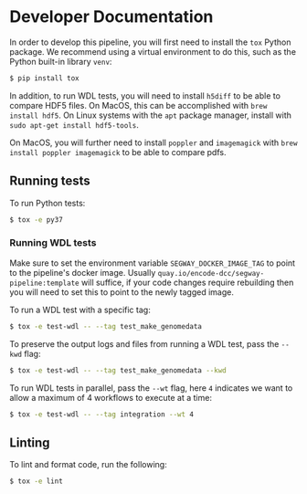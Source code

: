 # Developer Documentation

In order to develop this pipeline, you will first need to install the `tox` Python package. We recommend using a virtual environment to do this, such as the Python built-in library `venv`:

```bash
$ pip install tox
```

In addition, to run WDL tests, you will need to install `h5diff` to be able to compare HDF5 files. On MacOS, this can be accomplished with `brew install hdf5`. On Linux systems with the `apt` package manager, install with `sudo apt-get install hdf5-tools`.

On MacOS, you will further need to install `poppler` and `imagemagick` with `brew install poppler imagemagick` to be able to compare pdfs.

## Running tests

To run Python tests:

```bash
$ tox -e py37
```

### Running WDL tests

Make sure to set the environment variable `SEGWAY_DOCKER_IMAGE_TAG` to point to the pipeline's docker image. Usually `quay.io/encode-dcc/segway-pipeline:template` will suffice, if your code changes require rebuilding then you will need to set this to point to the newly tagged image.

To run a WDL test with a specific tag:

```bash
$ tox -e test-wdl -- --tag test_make_genomedata
```

To preserve the output logs and files from running a WDL test, pass the `--kwd` flag:

```bash
$ tox -e test-wdl -- --tag test_make_genomedata --kwd
```

To run WDL tests in parallel, pass the `--wt` flag, here `4` indicates we want to allow a maximum of 4 workflows to execute at a time:

```bash
$ tox -e test-wdl -- --tag integration --wt 4
```

## Linting

To lint and format code, run the following:

```bash
$ tox -e lint
```
